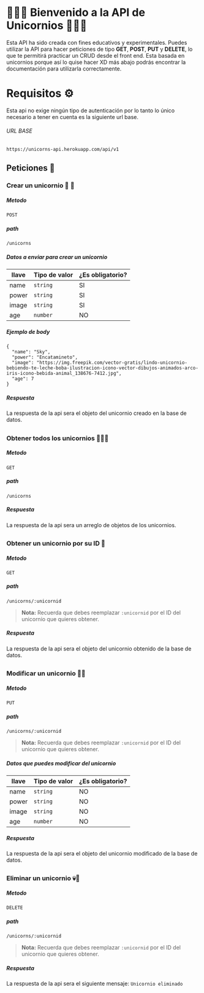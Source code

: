 # 🦄🦄🦄 Bienvenido a la  API de Unicornios 🦄🦄🦄

Esta API ha sido creada con fines educativos y experimentales. Puedes utilizar la API para hacer peticiones de tipo **GET**, **POST**, **PUT** y **DELETE**, lo que te permitirá practicar un CRUD desde el front end. Esta basada en unicornios porque así lo quise hacer XD más abajo podrás encontrar la documentación para utilizarla correctamente.

# Requisitos ⚙️

Esta api no exige ningún tipo de autenticación por lo tanto lo único necesario a tener en cuenta es la siguiente url base.

###### URL BASE
`https://unicorns-api.herokuapp.com/api/v1`


## Peticiones 📖


### Crear un unicornio 💾 🦄

##### Metodo 
`POST`
##### path 
`/unicorns`

##### Datos a enviar para crear un unicornio
|    llave       |Tipo de valor                  |¿Es obligatorio?             |
|----------------|-------------------------------|-----------------------------|
|name            |`string`                       |SI                           |
|power           |`string`                       |SI                           |
|image           |`string`                       |SI                           |
|age             |`number`                       |NO                           |

##### Ejemplo de body 
```
{
  "name": "Sky",
  "power": "Encatamineto",
  "image": "https://img.freepik.com/vector-gratis/lindo-unicornio-bebiendo-te-leche-boba-ilustracion-icono-vector-dibujos-animados-arco-iris-icono-bebida-animal_138676-7412.jpg",
  "age": 7
}
```

##### Respuesta
La respuesta de la api sera el objeto del unicornio creado en la base de datos.
##
### Obtener todos los unicornios 🦄🦄🦄

##### Metodo 
`GET`
##### path 
`/unicorns`
##### Respuesta
La respuesta de la api sera un arreglo de objetos de los unicornios.
##
### Obtener un unicornio por su ID 🦄

##### Metodo 
`GET`
##### path 
`/unicorns/:unicornid`

> **Nota:** Recuerda que debes reemplazar `:unicornid` por el ID del unicornio que quieres obtener.
##### Respuesta
La respuesta de la api sera el objeto del unicornio obtenido de la base de datos.
##
### Modificar un unicornio 🔨🦄

##### Metodo 
`PUT`
##### path 
`/unicorns/:unicornid`

> **Nota:** Recuerda que debes reemplazar `:unicornid` por el ID del unicornio que quieres obtener.
##### Datos que puedes modificar del unicornio
|    llave       |Tipo de valor                  |¿Es obligatorio?             |
|----------------|-------------------------------|-----------------------------|
|name            |`string`                       |NO                           |
|power           |`string`                       |NO                           |
|image           |`string`                       |NO                           |
|age             |`number`                       |NO                           |
##### Respuesta
La respuesta de la api sera el objeto del unicornio modificado de la base de datos.
##
### Eliminar un unicornio 💀🦄

##### Metodo 
`DELETE`
##### path 
`/unicorns/:unicornid`

> **Nota:** Recuerda que debes reemplazar `:unicornid` por el ID del unicornio que quieres obtener.
##### Respuesta
La respuesta de la api sera el siguiente mensaje:
``Unicornio eliminado``
